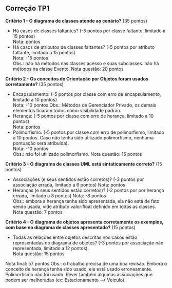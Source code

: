 Correção TP1
---

**Critério 1 - O diagrama de classes atende ao cenário?** (35 pontos)
- Há casos de classes faltantes? (-5 pontos por classe faltante, limitado a 15 
  pontos)  
  Nota:  pontos
- Há casos de atributos de classes faltantes? (-5 pontos por atributo faltante,
  limitado a 15 pontos)  
  Nota: -15 pontos  
  Obs.: não há métodos nas classes acesso e suas subclasses. não há métodos na
classe Evento. 
  Nota questão: 20  pontos

**Critério 2 - Os conceitos de Orientação por Objetos foram usados
corretamente?** (35 pontos)
- Encapsulamento: (-5 pontos por classe com erro de encapsulamento, limitado a
  10 pontos)  
  Nota: -10 pontos
  Obs.: Métodos de Gerenciador Privado, os demais elementos ficaram todos como
visibilidade padrão.
- Herança: (-5 pontos por classe com erro de herança, limitado a 10 pontos)  
  Nota:  pontos
- Polimorfismo: (-5 pontos por classe com erro de polimorfismo, limitado a 10
  pontos. Caso não tenha sido utilizado polimorfismo, nenhuma pontuação será
  atribuída).  
  Nota: -10 pontos  
  Obs.: não foi utilizado polimorfismo.
  Nota questão: 15 pontos

**Critério 3 - O diagrama de classes UML está sintaticamente correto?** (15
pontos)
- Associações (e seus sentidos estão corretos)?  (-3 pontos por associação
  errada, limitado a 6 pontos)
  Nota:  pontos  
- Heranças (e seus sentidos estão corretos)? (-2 pontos por por herança errada,
  limitado a 8 pontos) 
  Nota: -8 pontos  
  Obs.: embora a herança tenha sido apresentada, ela não está de fato sendo
usada, vide atributo valor:float definido em todas as classes.
  Nota questão: 7 pontos

**Critério 4 - O diagrama de objetos apresenta corretamente os exemplos, com
base no diagrama de classes apresentado?** (15 pontos)
- Todas as relações entre objetos descritas nos casos estão representadas no
  diagrama de objetos? (-3 pontos por associação não representada, limitado a 12
  pontos).  
  Nota questão: 15 pontos

Nota final: 57 pontos
Obs.: o trabalho precisa de uma boa revisão. Embora o conceito de herança tenha
sido usado, ele está usado erroneamente. Polimorfismo não foi usado. Rever
também algumas associações que podem ser melhoradas (ex: Estacionamento -->
Veiculo).

